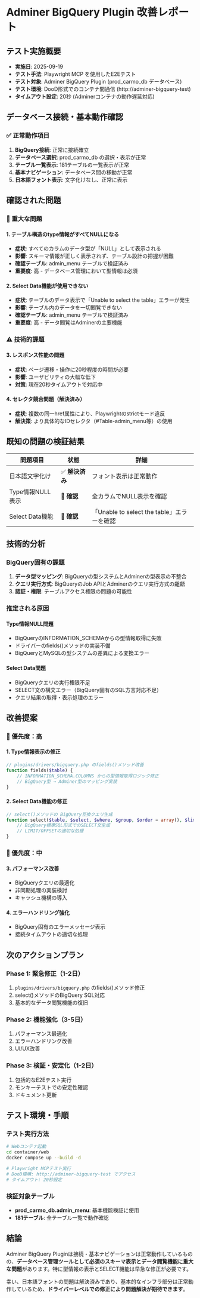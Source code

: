 # Adminer BigQuery Plugin 改善レポート

## テスト実施概要
- **実施日**: 2025-09-19
- **テスト手法**: Playwright MCP を使用したE2Eテスト
- **テスト対象**: Adminer BigQuery Plugin (prod_carmo_db データベース)
- **テスト環境**: DooD形式でのコンテナ間通信 (http://adminer-bigquery-test)
- **タイムアウト設定**: 20秒 (Adminerコンテナの動作遅延対応)

## データベース接続・基本動作確認

### ✅ 正常動作項目
1. **BigQuery接続**: 正常に接続確立
2. **データベース選択**: prod_carmo_db の選択・表示が正常
3. **テーブル一覧表示**: 181テーブルの一覧表示が正常
4. **基本ナビゲーション**: データベース間の移動が正常
5. **日本語フォント表示**: 文字化けなし、正常に表示

## 確認された問題

### 🚨 重大な問題

#### 1. テーブル構造のtype情報がすべてNULLになる
- **症状**: すべてのカラムのデータ型が「NULL」として表示される
- **影響**: スキーマ情報が正しく表示されず、テーブル設計の把握が困難
- **確認テーブル**: admin_menu テーブルで検証済み
- **重要度**: 高 - データベース管理において型情報は必須

#### 2. Select Data機能が使用できない
- **症状**: テーブルのデータ表示で「Unable to select the table」エラーが発生
- **影響**: テーブル内のデータを一切閲覧できない
- **確認テーブル**: admin_menu テーブルで検証済み
- **重要度**: 高 - データ閲覧はAdminerの主要機能

### ⚠️ 技術的課題

#### 3. レスポンス性能の問題
- **症状**: ページ遷移・操作に20秒程度の時間が必要
- **影響**: ユーザビリティの大幅な低下
- **対策**: 現在20秒タイムアウトで対応中

#### 4. セレクタ競合問題（解決済み）
- **症状**: 複数の同一href属性により、Playwrightのstrictモード違反
- **解決策**: より具体的なIDセレクタ（#Table-admin_menu等）の使用

## 既知の問題の検証結果

| 問題項目 | 状態 | 詳細 |
|---------|------|------|
| 日本語文字化け | ✅ **解決済み** | フォント表示は正常動作 |
| Type情報NULL表示 | 🚨 **確認** | 全カラムでNULL表示を確認 |
| Select Data機能 | 🚨 **確認** | 「Unable to select the table」エラーを確認 |

## 技術的分析

### BigQuery固有の課題
1. **データ型マッピング**: BigQueryの型システムとAdminerの型表示の不整合
2. **クエリ実行方式**: BigQueryのJob APIとAdminerのクエリ実行方式の齟齬
3. **認証・権限**: テーブルアクセス権限の問題の可能性

### 推定される原因

#### Type情報NULL問題
- BigQueryのINFORMATION_SCHEMAからの型情報取得に失敗
- ドライバーのfields()メソッドの実装不備
- BigQueryとMySQLの型システムの差異による変換エラー

#### Select Data問題
- BigQueryクエリの実行権限不足
- SELECT文の構文エラー（BigQuery固有のSQL方言対応不足）
- クエリ結果の取得・表示処理のエラー

## 改善提案

### 🎯 優先度：高

#### 1. Type情報表示の修正
```php
// plugins/drivers/bigquery.php のfields()メソッド改善
function fields($table) {
    // INFORMATION_SCHEMA.COLUMNS からの型情報取得ロジック修正
    // BigQuery型 → Adminer型のマッピング実装
}
```

#### 2. Select Data機能の修正
```php
// select()メソッドの BigQuery互換クエリ生成
function select($table, $select, $where, $group, $order = array(), $limit = 1, $page = 0) {
    // BigQuery標準SQL形式でのSELECT文生成
    // LIMIT/OFFSETの適切な処理
}
```

### 🎯 優先度：中

#### 3. パフォーマンス改善
- BigQueryクエリの最適化
- 非同期処理の実装検討
- キャッシュ機構の導入

#### 4. エラーハンドリング強化
- BigQuery固有のエラーメッセージ表示
- 接続タイムアウトの適切な処理

## 次のアクションプラン

### Phase 1: 緊急修正（1-2日）
1. `plugins/drivers/bigquery.php` のfields()メソッド修正
2. select()メソッドのBigQuery SQL対応
3. 基本的なデータ閲覧機能の復旧

### Phase 2: 機能強化（3-5日）
1. パフォーマンス最適化
2. エラーハンドリング改善
3. UI/UX改善

### Phase 3: 検証・安定化（1-2日）
1. 包括的なE2Eテスト実行
2. モンキーテストでの安定性確認
3. ドキュメント更新

## テスト環境・手順

### テスト実行方法
```bash
# Webコンテナ起動
cd container/web
docker compose up --build -d

# Playwright MCPテスト実行
# DooD環境: http://adminer-bigquery-test でアクセス
# タイムアウト: 20秒設定
```

### 検証対象テーブル
- **prod_carmo_db.admin_menu**: 基本機能検証に使用
- **181テーブル**: 全テーブル一覧で動作確認

## 結論

Adminer BigQuery Pluginは接続・基本ナビゲーションは正常動作しているものの、**データベース管理ツールとして必須のスキーマ表示とデータ閲覧機能に重大な問題**があります。特に型情報の表示とSELECT機能は早急な修正が必要です。

幸い、日本語フォントの問題は解決済みであり、基本的なインフラ部分は正常動作しているため、**ドライバーレベルでの修正により問題解決が期待できます**。